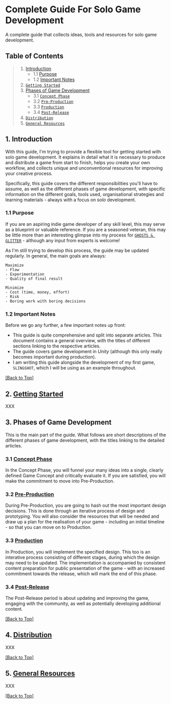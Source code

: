 # Complete Guide For Solo Game Development

A complete guide that collects ideas, tools and resources for solo game development.

<a name="toc"></a>
## Table of Contents

> 1. [Introduction](#introduction)
>    - 1.1 [Purpose](#purpose)
>    - 1.2 [Important Notes](#important-notes)
> 2. [`Getting Started`](#getting-started)
> 3. [Phases of Game Development](#phases)
>    - 3.1 [`Concept Phase`](#concept-phase)
>    - 3.2 [`Pre-Production`](#pre-production)
>    - 3.3 [`Production`](#production)
>    - 3.4 [`Post-Release`](#post-release)
> 4. [`Distribution`](#distribution)
> 5. [`General Resources`](#resources)

<a name="introduction"></a>
## 1. Introduction

With this guide, I'm trying to provide a flexible tool for getting started with solo game development. It explains in detail what it is necessary to produce and distribute a game from start to finish, helps you create your own workflow, and collects unique and unconventional resources for improving your creative process.

Specifically, this guide covers the different responsibilities you'll have to assume, as well as the different phases of game development, with specific information on the different goals, tools used, organisational strategies and learning materials - always with a focus on *solo* development.

<a name="purpose"></a>
### 1.1 Purpose

If you are an aspiring indie game developer of any skill level, this may serve as a blueprint or valuable reference. If you are a seasoned veteran, this may be little more than an interesting glimpse into my process for [`GHOSTS & GLITTER`](https://www.youtube.com/@ghostsnglitter) - although any input from experts is welcome!

As I'm still trying to develop this process, the guide may be updated regularly. In general, the main goals are always:

```
Maximize
- Flow
- Experimentation
- Quality of final result
```

```
Minimize
- Cost (time, money, effort)
- Risk
- Boring work with boring decisions
```

<a name="important-notes"></a>
### 1.2 Important Notes

Before we go any further, a few important notes up front:
- This guide is quite comprehensive and split into separate articles. This document contains a general overview, with the titles of different sections linking to the respective articles.
- The guide covers game development in *Unity* (although this only really becomes important during production).
- I am writing this guide alongside the development of my first game, `SLINGSHOT`, which I will be using as an example throughout.

[[Back to Top]](#complete-guide-for-solo-game-development)

<a name="getting-started"></a>
## 2. [Getting Started](Articles/2_GettingStarted.md/#getting-started)

XXX

<a name="phases"></a>
## 3. Phases of Game Development

This is the main part of the guide. What follows are short descriptions of the different phases of game development, with the titles linking to the detailed articles.

<a name="concept-phase"></a>
### 3.1 [Concept Phase](Articles/3_1_ConceptPhase.md/#concept-phase)

In the Concept Phase, you will funnel your many ideas into a single, clearly defined Game Concept and critically evaluate it. If you are satisfied, you will make the commitment to move into Pre-Production.

<a name="pre-production"></a>
### 3.2 [Pre-Production](Articles/3_2_PreProduction.md/#pre-production)

During Pre-Production, you are going to hash out the most important design decisions. This is done through an iterative process of design and prototyping. You will also consider the resources that will be needed and draw up a plan for the realisation of your game - including an initial timeline - so that you can move on to Production.

<a name="production"></a>
### 3.3 [Production](Articles/3_3_Production.md/#production)

In Production, you will implement the specified design. This too is an interative process consisting of different stages, during which the design may need to be updated. The implementation is accompanied by consistent content preparation for public presentation of the game - with an increased commitment towards the release, which will mark the end of this phase.

<a name="post-release"></a>
### 3.4 [Post-Release](Articles/3_4_PostRelease.md/#post-release)

The Post-Release period is about updating and improving the game, engaging with the community, as well as potentially developing additional content.

[[Back to Top]](#complete-guide-for-solo-game-development)

<a name="distribution"></a>
## 4. [Distribution](Articles/4_Distribution.md/#distribution)

XXX

[[Back to Top]](#complete-guide-for-solo-game-development)

<a name="resources"></a>
## 5. [General Resources](Articles/5_GeneralResources.md/#general-resources)

XXX

[[Back to Top]](#complete-guide-for-solo-game-development)